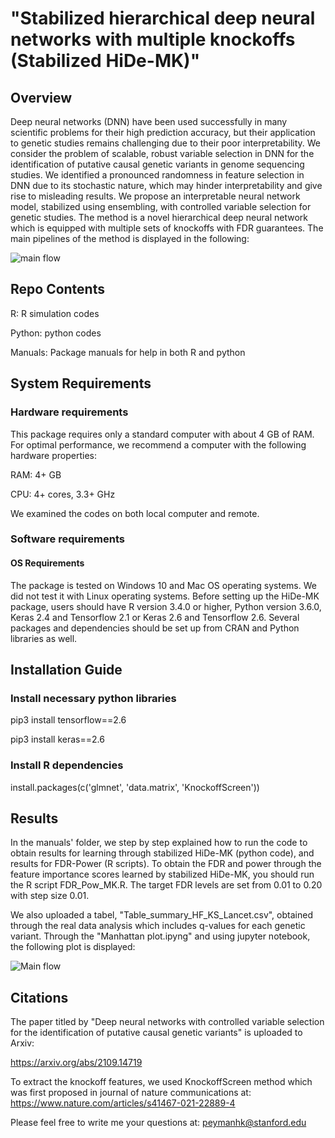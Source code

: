 
# "Stabilized hierarchical deep neural networks with multiple knockoffs (Stabilized HiDe-MK)"

## Overview 
Deep neural networks (DNN) have been used successfully in many scientific problems for their high prediction accuracy, but their application to genetic studies remains challenging due to their poor interpretability. We consider the problem of scalable, robust variable selection in DNN for the identification of putative causal genetic variants in genome sequencing studies. We identified a pronounced randomness in feature selection in DNN due to its stochastic nature, which may hinder interpretability and give rise to misleading results. We propose an interpretable neural network model, stabilized using ensembling, with controlled variable selection for genetic studies. The method is a novel hierarchical deep neural network which is equipped with multiple sets of knockoffs with FDR guarantees. The main pipelines of the method is displayed in the following:

![main flow](/../main/Images/Flowchart.jpg?raw=true "HiDe-MK pipeline")


## Repo Contents

R: R simulation codes

Python: python codes

Manuals: Package manuals for help in both R and python


## System Requirements
### Hardware requirements
This package requires only a standard computer with about 4 GB of RAM. For optimal performance, we recommend a computer with the following hardware properties:

RAM: 4+ GB

CPU: 4+ cores, 3.3+ GHz

We examined the codes on both local computer and remote.

### Software requirements

#### OS Requirements

The package is tested on Windows 10 and Mac OS operating systems. We did not test it with Linux operating systems. Before setting up the HiDe-MK package, users should have R version 3.4.0 or higher, Python version 3.6.0, Keras 2.4 and Tensorflow 2.1 or Keras 2.6 and Tensorflow 2.6. Several packages and dependencies should be set up from CRAN and Python libraries as well.

## Installation Guide

### Install necessary python libraries
pip3 install tensorflow==2.6

pip3 install keras==2.6


### Install R dependencies
install.packages(c('glmnet', 'data.matrix', 'KnockoffScreen'))

## Results

In the manuals' folder, we step by step explained how to run the code to obtain results for learning through stabilized HiDe-MK (python code), and results for FDR-Power (R scripts). To obtain the FDR and power through the feature importance scores learned by stabilized HiDe-MK, you should run the R script FDR_Pow_MK.R. The target FDR levels are set from 0.01 to 0.20 with step size 0.01. 


We also uploaded a tabel, "Table_summary_HF_KS_Lancet.csv", obtained through the real data analysis which includes q-values for each genetic variant. Through the "Manhattan plot.ipyng" and using jupyter notebook, the following plot is displayed: 

![Main flow](/../main/Images/Manhattan_plot.jpg?raw=true "Manhattan plot")


## Citations

The paper titled by "Deep neural networks with controlled variable selection for the identification of putative causal genetic variants" is uploaded to Arxiv:

https://arxiv.org/abs/2109.14719

To extract the knockoff features, we used KnockoffScreen method which was first proposed in journal of nature communications at: https://www.nature.com/articles/s41467-021-22889-4

Please feel free to write me your questions at: peymanhk@stanford.edu


